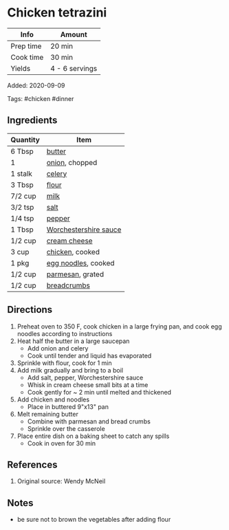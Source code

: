 # Chicken tetrazini

| Info      | Amount         |
| --------- | -------------- |
| Prep time | 20 min         |
| Cook time | 30 min         |
| Yields    | 4 - 6 servings |

Added: 2020-09-09

Tags: #chicken #dinner

## Ingredients

| Quantity | Item                                                             |
| -------- | ---------------------------------------------------------------- |
| 6 Tbsp   | [butter](../Ingredients/butter.md)                               |
| 1        | [onion](../Ingredients/onion.md), chopped                        |
| 1 stalk  | [celery](../Ingredients/celery.md)                               |
| 3 Tbsp   | [flour](../Ingredients/flour.md)                                 |
| 7/2 cup  | [milk](../Ingredients/milk.md)                                   |
| 3/2 tsp  | [salt](../Ingredients/salt.md)                                   |
| 1/4 tsp  | [pepper](../Ingredients/pepper.md)                               |
| 1 Tbsp   | [Worchestershire sauce](../Ingredients/worchestershire%20sauce.md) |
| 1/2 cup  | [cream cheese](../Ingredients/cream%20cheese.md)                   |
| 3 cup    | [chicken](../Ingredients/chicken.md), cooked                     |
| 1 pkg    | [egg noodles](../Ingredients/egg-noodles.md), cooked             |
| 1/2 cup  | [parmesan](../Ingredients/parmesan.md), grated                   |
| 1/2 cup  | [breadcrumbs](../Ingredients/breadcrumbs.md)                     |

## Directions

1. Preheat oven to 350 F, cook chicken in a large frying pan, and cook egg noodles according to instructions
2. Heat half the butter in a large saucepan
   * Add onion and celery
   * Cook until tender and liquid has evaporated
3. Sprinkle with flour, cook for 1 min
4. Add milk gradually and bring to a boil
   * Add salt, pepper, Worchestershire sauce
   * Whisk in cream cheese small bits at a time
   * Cook gently for ~ 2 min until melted and thickened
5. Add chicken and noodles
   * Place in buttered 9"x13" pan
6. Melt remaining butter
   * Combine with parmesan and bread crumbs
   * Sprinkle over the casserole
7. Place entire dish on a baking sheet to catch any spills
   * Cook in oven for 30 min

## References

1. Original source: Wendy McNeil

## Notes

* be sure not to brown the vegetables after adding flour
